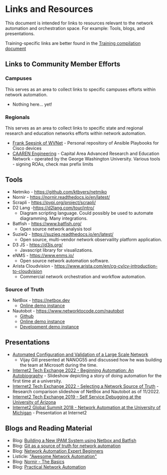 # Links and Resources

This document is intended for links to resources relevant to the network automation and orchestration space. For example: Tools, blogs, and presentations.

Training-specific links are better found in the [Training compilation document](training.md)

## Links to Community Member Efforts

### Campuses
This serves as an area to collect links to specific campuses efforts within network automation.

- Nothing here... yet!

### Regionals
This serves as an area to collect links to specific state and regional research and education networks efforts within network automation.

- [Frank Seesink of WVNet](https://github.com/fseesink/Network-Automation) - Personal repository of Ansible Playbooks for Cisco devices
- [CAAREN Engineering](https://github.com/CAAREN-engineering) - Capital Area Advanced Research and Education Network - operated by the George Washington University.  Various tools - signing ROAs, check max prefix limits

## Tools

- Netmiko - https://github.com/ktbyers/netmiko
- Nornir - https://nornir.readthedocs.io/en/latest/
- Scrapli - https://pypi.org/project/scrapli/
- D2 Lang -https://d2lang.com/tour/intro/
    - Diagram scripting language. Could possibly be used to automate diagramming. Many integrations.
- Batfish - https://www.batfish.org/
    - Open source network analysis tool
- SuzieQ - https://suzieq.readthedocs.io/en/latest/
    - Open source, multi-vendor network observaility platform application.
- D3 JS - https://d3js.org/ 
    - Javascript library for visualizations.
- eNMS - https://www.enms.io/ 
    - Open source network automation software.
- Arista Cloudvision - https://www.arista.com/en/cg-cv/cv-introduction-to-cloudvision
    - Commercial network orchestration and workflow automation.

### Source of Truth

- NetBox - https://netbox.dev
    - [Online demo instance](https://demo.netbox.dev/)
- Nautobot - https://www.networktocode.com/nautobot
    - [Github](https://github.com/nautobot/nautobot)
    - [Online demo instance](https://demo.nautobot.com/)
    - [Development demo instance](https://next.demo.nautobot.com/)


## Presentations

- [Automated Configuration and Validation of a Large Scale Network](https://youtu.be/B8SIBCfpNtE)
    - Vijay Gill presented at NANOG55 and discussed how he was building the team at Microsoft during the time. 
- [Internet2 Tech Exchange 2022 - Beginning Automation: An Autobiography](https://internet2.edu/wp-content/uploads/2022/12/techex22-AdvancedNetworking-BeginningAutomationAnAutobiography-Byrnes.pdf) - Slideshow depicting a story of doing automation for the first time at a university.
- [Internet2 Tech Exchange 2022 - Selecting a Network Source of Truth](https://internet2.edu/wp-content/uploads/2022/12/techex22-AdvancedNetworking-Selecting-a-Network-Source-of-Truth-Byrnes.pdf) - Research comparison slideshow of NetBox and Nautobot as of 11/2022.
- [Internet2 Tech Exchange 2019 - Self Service Debugging at the University of Arizona](https://meetings.internet2.edu/2019-technology-exchange/detail/10005553/)
- [Internet2 Global Summit 2018 - Network Automation at the University of Michigan](https://meetings.internet2.edu/2018-technology-exchange/detail/10005192/) - Presentation at Internet2


## Blogs and Reading Material

- Blog: [Building a New IPAM System using Netbox and Batfish](https://joelmcguire1.medium.com/building-a-new-ipam-system-using-netbox-and-batfish-ad1e91ff3503)
- Blog: [Git as a source of truth for network automation](https://vincent.bernat.ch/en/blog/2021-source-of-truth-network)
- Blog: [Network Automation Expert Beginners](https://blog.ipspace.net/2023/01/network-automation-expert-beginners.html)
- Listicle: ["Awesome Network Automation"](https://github.com/networktocode/awesome-network-automation)
- Blog: [Nornir - The Basics](https://theworldsgonemad.net/2021/nornir-basics/)
- Blog: [Practical Network Automation](https://campusnetworkengineering.com/posts/practical-automation-series-part-1/)
